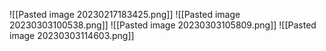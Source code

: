 ![[Pasted image 20230217183425.png]]
![[Pasted image 20230303100538.png]]
![[Pasted image 20230303105809.png]]
![[Pasted image 20230303114603.png]]

